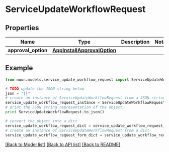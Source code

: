 # ServiceUpdateWorkflowRequest


## Properties

Name | Type | Description | Notes
------------ | ------------- | ------------- | -------------
**approval_option** | [**AppInstallApprovalOption**](AppInstallApprovalOption.md) |  | 

## Example

```python
from nuon.models.service_update_workflow_request import ServiceUpdateWorkflowRequest

# TODO update the JSON string below
json = "{}"
# create an instance of ServiceUpdateWorkflowRequest from a JSON string
service_update_workflow_request_instance = ServiceUpdateWorkflowRequest.from_json(json)
# print the JSON string representation of the object
print ServiceUpdateWorkflowRequest.to_json()

# convert the object into a dict
service_update_workflow_request_dict = service_update_workflow_request_instance.to_dict()
# create an instance of ServiceUpdateWorkflowRequest from a dict
service_update_workflow_request_form_dict = service_update_workflow_request.from_dict(service_update_workflow_request_dict)
```
[[Back to Model list]](../README.md#documentation-for-models) [[Back to API list]](../README.md#documentation-for-api-endpoints) [[Back to README]](../README.md)


